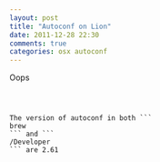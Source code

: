 ```yaml
---
layout: post
title: "Autoconf on Lion"
date: 2011-12-28 22:30
comments: true
categories: osx autoconf
---
```


Oops


```



The version of autoconf in both ```
brew
``` and ```
/Developer
``` are 2.61

